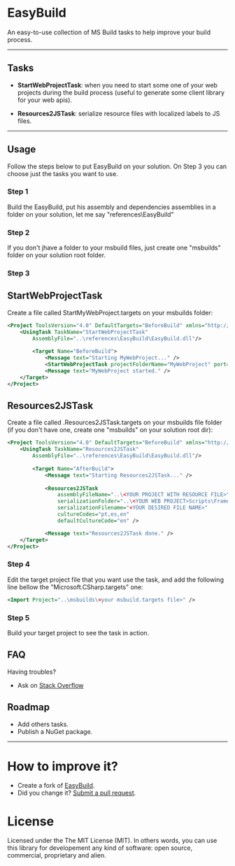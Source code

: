 # EasyBuild

An easy-to-use collection of MS Build tasks to help improve your build process.


--------

## Tasks

 - **StartWebProjectTask**: when you need to start some one of your web projects during the build process (useful to generate some client library for your web apis).

 - **Resources2JSTask**: serialize resource files with localized labels to JS files.
 
--------

## Usage
Follow the steps below to put EasyBuild on your solution. 
On Step 3 you can choose just the tasks you want to use.

### Step 1
Build the EasyBuild, put his assembly and dependencies assemblies in a folder on your solution, let me say "references\EasyBuild"

### Step 2
If you don't jhave a folder to your msbuild files, just create one "msbuilds" folder on your solution root folder.

### Step 3
StartWebProjectTask
---
Create a file called StartMyWebProject.targets on your msbuilds folder:
 
```xml
<Project ToolsVersion="4.0" DefaultTargets="BeforeBuild" xmlns="http://schemas.microsoft.com/developer/msbuild/2003">
    <UsingTask TaskName="StartWebProjectTask" 
        AssemblyFile="..\references\EasyBuild\EasyBuild.dll"/>
    
    	<Target Name="BeforeBuild">
    		<Message text="Starting MyWebProject..." />
    		<StartWebProjectTask projectFolderName="MyWebProject" port="8181" />
    		<Message text="MyWebProject started." />
	</Target>
</Project>

```

Resources2JSTask
---
Create a file called .Resources2JSTask.targets on your msbuilds file folder (if you don't have one, create one "msbuilds" on your solution root dir):
 
```xml
<Project ToolsVersion="4.0" DefaultTargets="BeforeBuild" xmlns="http://schemas.microsoft.com/developer/msbuild/2003">
    <UsingTask TaskName="Resources2JSTask" 
        AssemblyFile="..\references\EasyBuild\EasyBuild.dll"/>
    
    	<Target Name="AfterBuild">
    		<Message text="Starting Resources2JSTask..." />
    		
    		<Resources2JSTask 
    			assemblyFileName="..\<YOUR PROJECT WITH RESOURCE FILE>\bin\$(configuration)\<YOUR PROJECT WITH RESOURCE FILE>.dll" 
    			serializationFolder="..\<YOUR WEB PROJECT>Scripts\Framework\Globalization"
    			serializationFilename="<YOUR DESIRED FILE NAME>"
    			cultureCodes="pt,es,en"
    			defaultCultureCode="en" />

    		<Message text="Resources2JSTask done." />
	</Target>
</Project>

```

### Step 4
Edit the target project file that you want use the task, and add the following line bellow the "Microsoft.CSharp.targets" one:

```xml
<Import Project="..\msbuilds\<your msbuild.targets file>" />

```

### Step 5
Build your target project to see the task in action.

FAQ
-------- 
Having troubles? 
 - Ask on [Stack Overflow](http://stackoverflow.com/search?q=EasyBuild)

Roadmap
-------- 
 - Add others tasks.
 - Publish a NuGet package.
 
--------

How to improve it?
======

- Create a fork of [EasyBuild](https://github.com/giacomelli/EasyBuild/fork). 
- Did you change it? [Submit a pull request](https://github.com/giacomelli/EasyBuild/pull/new/master).


License
======

Licensed under the The MIT License (MIT).
In others words, you can use this library for developement any kind of software: open source, commercial, proprietary and alien.
